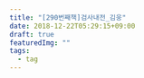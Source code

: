 ```yaml
---
title: "[290번째책]검사내전_김웅"
date: 2018-12-22T05:29:15+09:00
draft: true
featuredImg: ""
tags: 
  - tag
---
```


